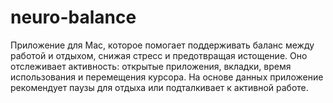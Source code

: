 # neuro-balance
Приложение для Mac, которое помогает поддерживать баланс между работой и отдыхом, снижая стресс и предотвращая истощение. Оно отслеживает активность: открытые приложения, вкладки, время использования и перемещения курсора. На основе данных приложение рекомендует паузы для отдыха или подталкивает к активной работе.
